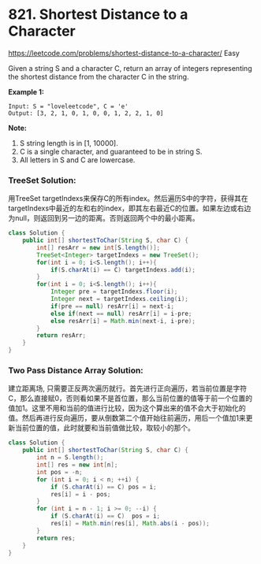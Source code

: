 # 821. Shortest Distance to a Character
<https://leetcode.com/problems/shortest-distance-to-a-character/>
Easy


Given a string S and a character C, return an array of integers representing the shortest distance from the character C in the string.

**Example 1:**

    Input: S = "loveleetcode", C = 'e'
    Output: [3, 2, 1, 0, 1, 0, 0, 1, 2, 2, 1, 0]
 

**Note:**

1. S string length is in [1, 10000].
2. C is a single character, and guaranteed to be in string S.
3. All letters in S and C are lowercase.

### TreeSet Solution: 
用TreeSet targetIndexs来保存C的所有index。然后遍历S中的字符，获得其在targetIndexs中最近的左和右的index，即其左右最近C的位置。如果左边或右边为null，则返回到另一边的距离。否则返回两个中的最小距离。

```java
class Solution {
    public int[] shortestToChar(String S, char C) {
        int[] resArr = new int[S.length()];
        TreeSet<Integer> targetIndexs = new TreeSet();
        for(int i = 0; i<S.length(); i++){
            if(S.charAt(i) == C) targetIndexs.add(i);
        }
        for(int i = 0; i<S.length(); i++){
            Integer pre = targetIndexs.floor(i);
            Integer next = targetIndexs.ceiling(i);
            if(pre == null) resArr[i] = next-i;
            else if(next == null) resArr[i] = i-pre;
            else resArr[i] = Math.min(next-i, i-pre);
        }
        return resArr;
    }
}
```


### Two Pass Distance Array Solution: 
建立距离场, 只需要正反两次遍历就行。首先进行正向遍历，若当前位置是字符C，那么直接赋0，否则看如果不是首位置，那么当前位置的值等于前一个位置的值加1。这里不用和当前的值进行比较，因为这个算出来的值不会大于初始化的值。然后再进行反向遍历，要从倒数第二个值开始往前遍历，用后一个值加1来更新当前位置的值，此时就要和当前值做比较，取较小的那个。

```java
class Solution {
    public int[] shortestToChar(String S, char C) {
        int n = S.length();
        int[] res = new int[n];
        int pos = -n;
        for (int i = 0; i < n; ++i) {
            if (S.charAt(i) == C) pos = i;
            res[i] = i - pos;
        }
        for (int i = n - 1; i >= 0; --i) {
            if (S.charAt(i) == C)  pos = i;
            res[i] = Math.min(res[i], Math.abs(i - pos));
        }
        return res;
    }
}
```